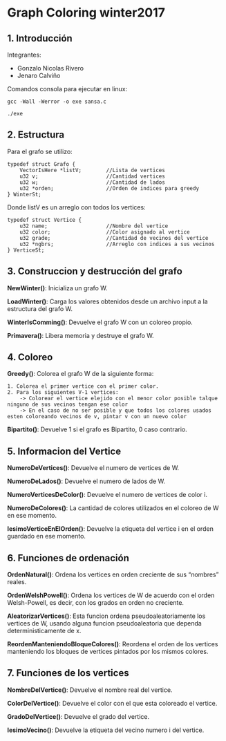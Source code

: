 # Graph Coloring winter2017

## 1. Introducción ##

Integrantes:
* Gonzalo Nicolas Rivero
* Jenaro Calviño

Comandos consola para ejecutar en linux:

    gcc -Wall -Werror -o exe sansa.c

    ./exe


## 2. Estructura ##

Para el grafo se utilizo:

    typedef struct Grafo {
        VectorIsHere *listV;        //Lista de vertices
        u32 v;                      //Cantidad vertices
        u32 w;                      //Cantidad de lados
        u32 *orden;                 //Orden de indices para greedy
    } WinterSt;

Donde listV es un arreglo con todos los vertices:

    typedef struct Vertice {
        u32 name;                   //Nombre del vertice
        u32 color;                  //Color asignado al vertice
        u32 grade;                  //Cantidad de vecinos del vertice
        u32 *ngbrs;                 //Arreglo con indices a sus vecinos
    } VerticeSt;


## 3. Construccion y destrucción del grafo ##

**NewWinter()**: Inicializa un grafo W.

**LoadWinter()**: Carga los valores obtenidos desde un archivo input a la estructura del grafo W.

**WinterIsComming()**: Devuelve el grafo W con un coloreo propio.

**Primavera()**: Libera memoria y destruye el grafo W.


## 4. Coloreo ##

**Greedy()**: Colorea el grafo W de la siguiente forma:

    1. Colorea el primer vertice con el primer color.
    2. Para los siguientes V-1 vertices:
        -> Colorear el vertice elejido con el menor color posible talque ninguno de sus vecinos tengan ese color
        -> En el caso de no ser posible y que todos los colores usados esten coloreando vecinos de v, pintar v con un nuevo color
        
**Bipartito()**: Devuelve 1 si el grafo es Bipartito, 0 caso contrario.


## 5. Informacion del Vertice ##

**NumeroDeVertices()**: Devuelve el numero de vertices de W.

**NumeroDeLados()**: Devuelve el numero de lados de W.

**NumeroVerticesDeColor()**: Devuelve el numero de vertices de color i.

**NumeroDeColores()**: La cantidad de colores utilizados en el coloreo de W en ese momento.

**IesimoVerticeEnElOrden()**: Devuelve la etiqueta del vertice i en el orden guardado en ese momento.

## 6. Funciones de ordenación ##

**OrdenNatural()**: Ordena los vertices en orden creciente de sus “nombres” reales.

**OrdenWelshPowell()**: Ordena los vertices de W de acuerdo con el orden Welsh-Powell, es decir, con los grados en orden
no creciente.

**AleatorizarVertices()**: Esta funcion ordena pseudoaleatoriamente los vertices de W, usando alguna funcion pseudoaleatoria que dependa deterministicamente de x. 

**ReordenManteniendoBloqueColores()**: Reordena el orden de los vertices manteniendo los bloques de vertices pintados por los mismos colores.


## 7. Funciones de los vertices ##

**NombreDelVertice()**: Devuelve el nombre real del vertice.

**ColorDelVertice()**: Devuelve el color con el que esta coloreado el vertice.

**GradoDelVertice()**: Devuelve el grado del vertice.

**IesimoVecino()**: Devuelve la etiqueta del vecino numero i del vertice.
